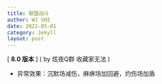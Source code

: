 ```yaml
---
title: 联盟战斗
author: WJ SHI
date: 2022-05-01
category: Jekyll
layout: post
---
```




[ **8.0 版本** ]    ( by 炫夜Q群 收藏家无法 )

- 异常效果：沉默场减伤，麻痹场加回避，灼伤场加盾

<img src="https://www.nextstepone.ltd/mff/images/mengzhan1.png" alt="" referrerpolicy="no-referrer">
